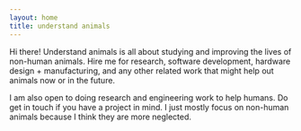 ```yaml
---
layout: home
title: understand animals
---
```



Hi there! Understand animals is all about studying and improving the lives of non-human animals. Hire me for research, software development, hardware design + manufacturing, and any other related work that might help out animals now or in the future.

I am also open to doing research and engineering work to help humans. Do get in touch if you have a project in mind. I just mostly focus on non-human animals because I think they are more neglected.

